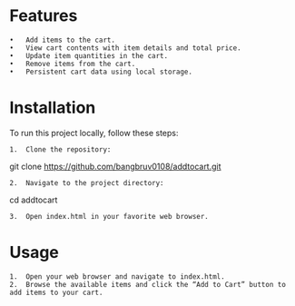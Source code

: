 # Features

	•	Add items to the cart.
	•	View cart contents with item details and total price.
	•	Update item quantities in the cart.
	•	Remove items from the cart.
	•	Persistent cart data using local storage.

 # Installation

To run this project locally, follow these steps:

	1.	Clone the repository:

git clone https://github.com/bangbruv0108/addtocart.git


	2.	Navigate to the project directory:

cd addtocart


	3.	Open index.html in your favorite web browser.

# Usage

	1.	Open your web browser and navigate to index.html.
	2.	Browse the available items and click the “Add to Cart” button to add items to your cart.
	
